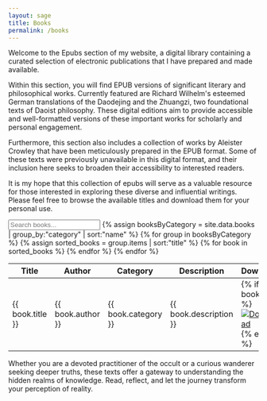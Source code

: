 ```yaml
---
layout: sage
title: Books
permalink: /books
---
```


Welcome to the Epubs section of my website, a digital library containing a curated selection of electronic publications that I have prepared and made available.

Within this section, you will find EPUB versions of significant literary and philosophical works. Currently featured are Richard Wilhelm's esteemed German translations of the Daodejing and the Zhuangzi, two foundational texts of Daoist philosophy. These digital editions aim to provide accessible and well-formatted versions of these important works for scholarly and personal engagement.

Furthermore, this section also includes a collection of works by Aleister Crowley that have been meticulously prepared in the EPUB format. Some of these texts were previously unavailable in this digital format, and their inclusion here seeks to broaden their accessibility to interested readers.

It is my hope that this collection of epubs will serve as a valuable resource for those interested in exploring these diverse and influential writings. Please feel free to browse the available titles and download them for your personal use.

<section class="category-posts">
  <input type="text" id="bookSearchTable" placeholder="Search books..." />

  <table>
    <thead>
      <tr>
        <th>Title</th>
        <th>Author</th>
        <th>Category</th>
        <th>Description</th>
        <th>Download</th>
      </tr>
    </thead>
    <tbody>
      {% assign booksByCategory = site.data.books | group_by:"category" | sort:"name" %}
      {% for group in booksByCategory %}
        {% assign sorted_books = group.items | sort:"title" %}
        {% for book in sorted_books %}
          <tr class="book-item-table" id="{{ book.title | slugify }}">
            <td data-label="Title">{{ book.title }}</td>
            <td data-label="Author">{{ book.author }}</td>
            <td data-label="Category">{{ book.category }}</td>
            <td data-label="Description">{{ book.description }}</td>
            <td data-label="Download">
              {% if book.file %}
                <div class="book-download-wrapper">
                  <a href="{{ book.file | relative_url }}" download class="book-download">
                    <img src="{{ '/assets/img/sage/download-solid.svg' | relative_url }}" alt="Download">
                  </a>
                </div>
              {% endif %}
            </td>
          </tr>
        {% endfor %}
      {% endfor %}
    </tbody>
  </table>
</section>

<script>
// Basic JavaScript for table search (This is a simplified version)
document.getElementById("bookSearchTable").addEventListener("keyup", function() {
  var filter = this.value.toLowerCase();
  var table = document.querySelector("table");
  var rows = table.getElementsByTagName("tr");

  for (var i = 1; i < rows.length; i++) { // Start from index 1 to skip the header row
    var cells = rows[i].getElementsByTagName("td");
    var found = false;
    for (var j = 0; j < cells.length; j++) {
      if (cells[j].textContent.toLowerCase().indexOf(filter) > -1) {
        found = true;
        break;
      }
    }
    if (found) {
      rows[i].style.display = "";
    } else {
      rows[i].style.display = "none";
    }
  }
});
</script>

Whether you are a devoted practitioner of the occult or a curious wanderer seeking deeper truths, these texts offer a gateway to understanding the hidden realms of knowledge. Read, reflect, and let the journey transform your perception of reality.

